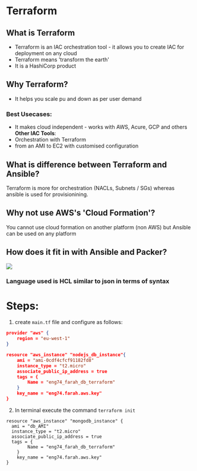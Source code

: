 # Terraform 

## What is Terraform
- Terraform is an IAC orchestration tool - it allows you to create IAC for deployment on any cloud
- Terraform means 'transform the earth'
- It is a HashiCorp product

## Why Terraform?
- It helps you scale pu and down as per user demand 
### Best Usecases:
- It makes cloud independent - works with AWS, Acure, GCP and others 
**Other IAC Tools**:
- Orchestration with Terraform 
- from an AMI to EC2 with customised configuration


## What is difference between Terraform and Ansible?
Terraform is more for orchestration (NACLs, Subnets / SGs) whereas ansible is used for provisionining.

## Why not use AWS's 'Cloud Formation'? 
You cannot use cloud formation on another platform (non AWS) but Ansible can be used on any platform

## How does it fit in with Ansible and Packer?
![](https://media.discordapp.net/attachments/767793850529087489/795965337274417152/unknown.png)

### Language used is HCL similar to json in terms of syntax

# Steps:

1. create `main.tf` file and configure as follows:
```json
provider "aws" {
    region = "eu-west-1"
}

resource "aws_instance" "nodejs_db_instance"{
    ami = "ami-0cdf4cfcf91182fd8"
    instance_type = "t2.micro"
    associate_public_ip_address = true
    tags = {
        Name = "eng74_farah_db_terraform"
    }
    key_name = "eng74.farah.aws.key"    
}
```
2. In terminal execute the command `terraform init`

```
resource "aws_instance" "mongodb_instance" {
  ami = "db_AMI"
  instance_type = "t2.micro"
  associate_public_ip_address = true
  tags = {
        Name = "eng74_farah_db_terraform"
    }
    key_name = "eng74.farah.aws.key"    
}
```